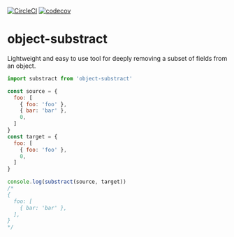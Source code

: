 [![CircleCI](https://circleci.com/gh/emaincourt/object-substract/tree/master.svg?style=svg)](https://circleci.com/gh/emaincourt/object-substract/tree/master)
[![codecov](https://codecov.io/gh/emaincourt/object-substract/branch/master/graph/badge.svg)](https://codecov.io/gh/emaincourt/object-substract)

# object-substract

Lightweight and easy to use tool for deeply removing a subset of fields from an object.

```javascript
import substract from 'object-substract'

const source = {
  foo: [
    { foo: 'foo' },
    { bar: 'bar' },
    0,
  ]
}
const target = {
  foo: [
    { foo: 'foo' },
    0,
  ]
}

console.log(substract(source, target))
/*
{
  foo: [
    { bar: 'bar' },
  ],
}
*/
```